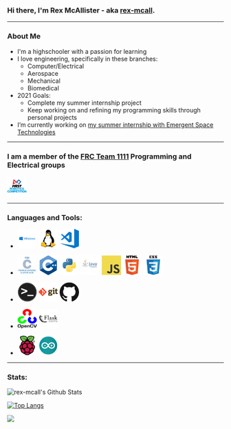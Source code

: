 ### Hi there, I'm Rex McAllister - aka [rex-mcall][gtrm].

---

### About Me
- I'm a highschooler with a passion for learning
- I love engineering, specifically in these branches:
    - Computer/Electrical
    - Aerospace
    - Mechanical
    - Biomedical
- 2021 Goals:
    - Complete my summer internship project
    - Keep working on and refining my programming skills through personal projects
- I’m currently working on [my summer internship with Emergent Space Technologies][esti]

---

### I am a member of the [FRC Team 1111](https://www.powerhawks.org/) Programming and Electrical groups

[<img alt="C" width="45px" src="https://raw.githubusercontent.com/github/explore/80688e429a7d4ef2fca1e82350fe8e3517d3494d/topics/first-robotics-competition/first-robotics-competition.png" />][frc]

---

### Languages and Tools:

- [<img alt="C" width="45px" src="https://raw.githubusercontent.com/github/explore/80688e429a7d4ef2fca1e82350fe8e3517d3494d/topics/windows/windows.png" />][windows]
[<img alt="Visual Studio Code" width="45px" src="https://raw.githubusercontent.com/github/explore/80688e429a7d4ef2fca1e82350fe8e3517d3494d/topics/linux/linux.png" />][linux]
[<img alt="Visual Studio Code" width="45px" src="https://raw.githubusercontent.com/github/explore/80688e429a7d4ef2fca1e82350fe8e3517d3494d/topics/visual-studio-code/visual-studio-code.png" />][vsCode]

- [<img alt="C" width="45px" src="https://raw.githubusercontent.com/github/explore/80688e429a7d4ef2fca1e82350fe8e3517d3494d/topics/c/c.png" />][c]
[<img alt="CPP" width="45px" src="https://raw.githubusercontent.com/github/explore/80688e429a7d4ef2fca1e82350fe8e3517d3494d/topics/cpp/cpp.png" />][cpp]
[<img alt="Python" width="45px" src="https://raw.githubusercontent.com/github/explore/80688e429a7d4ef2fca1e82350fe8e3517d3494d/topics/python/python.png" />][python]
[<img alt="Java" width="45px" src="https://raw.githubusercontent.com/github/explore/80688e429a7d4ef2fca1e82350fe8e3517d3494d/topics/java/java.png" />][java]
[<img alt="JavaScript" width="45px" src="https://raw.githubusercontent.com/github/explore/80688e429a7d4ef2fca1e82350fe8e3517d3494d/topics/javascript/javascript.png" />][js]
[<img alt="HTML" width="45px" src="https://raw.githubusercontent.com/github/explore/80688e429a7d4ef2fca1e82350fe8e3517d3494d/topics/html/html.png" />][html]
[<img alt="CSS" width="45px" src="https://raw.githubusercontent.com/github/explore/80688e429a7d4ef2fca1e82350fe8e3517d3494d/topics/css/css.png" />][css]

- [<img alt="CLI" width="45px" src="https://raw.githubusercontent.com/github/explore/80688e429a7d4ef2fca1e82350fe8e3517d3494d/topics/terminal/terminal.png" />][cli]
[<img alt="Git" width="45px" src="https://raw.githubusercontent.com/github/explore/80688e429a7d4ef2fca1e82350fe8e3517d3494d/topics/git/git.png" />][git]
[<img alt="GitHub" width="45px" src="https://raw.githubusercontent.com/github/explore/78df643247d429f6cc873026c0622819ad797942/topics/github/github.png" />][github]

- [<img alt="OpenCV" width="45px" src="https://raw.githubusercontent.com/github/explore/80688e429a7d4ef2fca1e82350fe8e3517d3494d/topics/opencv/opencv.png" />][opencv]
[<img alt="OpenCV" width="45px" src="https://raw.githubusercontent.com/github/explore/80688e429a7d4ef2fca1e82350fe8e3517d3494d/topics/flask/flask.png" />][flask]

- [<img alt="Raspberry Pi" width="45px" src="https://raw.githubusercontent.com/github/explore/80688e429a7d4ef2fca1e82350fe8e3517d3494d/topics/raspberry-pi/raspberry-pi.png" />][rasPi]
[<img alt="Arduino" width="45px" src="https://raw.githubusercontent.com/github/explore/80688e429a7d4ef2fca1e82350fe8e3517d3494d/topics/arduino/arduino.png" />][arduino]


---

### Stats:

<img alt="rex-mcall's Github Stats" src="https://github-readme-stats.vercel.app/api?username=rex-mcall&show_icons=true&hide_border=false&theme=algolia&count_private=true" />

[![Top Langs](https://github-readme-stats.vercel.app/api/top-langs/?username=rex-mcall&layout=compact&theme=algolia)](https://github.com/anuraghazra/github-readme-stats)

![](https://komarev.com/ghpvc/?username=your-github-username)

[gtrm]: https://github.com/rex-mcall "My Profile"
[website]: https://rmca.company "My Website"
[esti]: https://github.com/rex-mcall/EST_Internship_2021 "Summer Internship 2021"
[frc]: https://www.firstinspires.org/robotics/frc "First Robotics Competition"

[windows]: https://www.microsoft.com/en-us/windows "Windows Operating System"
[linux]: https://www.linux.org/ "Linux Operating System"
[vsCode]: https://code.visualstudio.com/ "Visual Studio Code"

[c]: https://www.cprogramming.com/books/ritchie.html "The C Programmig Language"
[cpp]: https://www.cplusplus.com/ "C++"
[python]: https://www.python.org/ "Python"
[java]: https://www.java.com/en/ "Java"
[js]: https://www.javascript.com/ "Javascript"
[html]: https://en.wikipedia.org/wiki/HTML "HTML"
[css]: https://en.wikipedia.org/wiki/Cascading_Style_Sheets "CSS"

[cli]: https://en.wikipedia.org/wiki/Command-line_interface "Command-Line Interface"
[git]: https://git-scm.com/ "Git"
[github]: https://github.com "Github"

[opencv]: https://opencv.org/ "OpenCV"
[flask]: https://flask.palletsprojects.com/ "Flask"

[rasPi]: https://www.raspberrypi.org/ "Raspberry Pi"
[arduino]: https://www.arduino.cc/ "Arduino"

